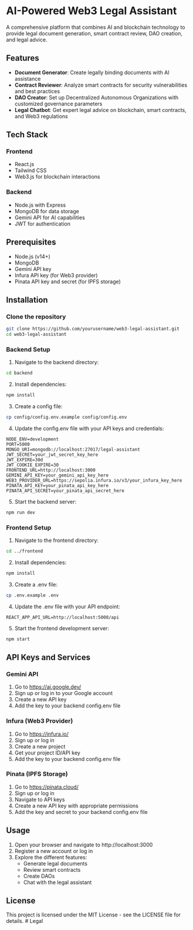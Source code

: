 # AI-Powered Web3 Legal Assistant

A comprehensive platform that combines AI and blockchain technology to provide legal document generation, smart contract review, DAO creation, and legal advice.

## Features

- **Document Generator**: Create legally binding documents with AI assistance
- **Contract Reviewer**: Analyze smart contracts for security vulnerabilities and best practices
- **DAO Creator**: Set up Decentralized Autonomous Organizations with customized governance parameters
- **Legal Chatbot**: Get expert legal advice on blockchain, smart contracts, and Web3 regulations

## Tech Stack

### Frontend
- React.js
- Tailwind CSS
- Web3.js for blockchain interactions

### Backend
- Node.js with Express
- MongoDB for data storage
- Gemini API for AI capabilities
- JWT for authentication

## Prerequisites

- Node.js (v14+)
- MongoDB
- Gemini API key
- Infura API key (for Web3 provider)
- Pinata API key and secret (for IPFS storage)

## Installation

### Clone the repository

```bash
git clone https://github.com/yourusername/web3-legal-assistant.git
cd web3-legal-assistant
```

### Backend Setup

1. Navigate to the backend directory:

```bash
cd backend
```

2. Install dependencies:

```bash
npm install
```

3. Create a config file:

```bash
cp config/config.env.example config/config.env
```

4. Update the config.env file with your API keys and credentials:

```
NODE_ENV=development
PORT=5000
MONGO_URI=mongodb://localhost:27017/legal-assistant
JWT_SECRET=your_jwt_secret_key_here
JWT_EXPIRE=30d
JWT_COOKIE_EXPIRE=30
FRONTEND_URL=http://localhost:3000
GEMINI_API_KEY=your_gemini_api_key_here
WEB3_PROVIDER_URL=https://sepolia.infura.io/v3/your_infura_key_here
PINATA_API_KEY=your_pinata_api_key_here
PINATA_API_SECRET=your_pinata_api_secret_here
```

5. Start the backend server:

```bash
npm run dev
```

### Frontend Setup

1. Navigate to the frontend directory:

```bash
cd ../frontend
```

2. Install dependencies:

```bash
npm install
```

3. Create a .env file:

```bash
cp .env.example .env
```

4. Update the .env file with your API endpoint:

```
REACT_APP_API_URL=http://localhost:5000/api
```

5. Start the frontend development server:

```bash
npm start
```

## API Keys and Services

### Gemini API
1. Go to https://ai.google.dev/
2. Sign up or log in to your Google account
3. Create a new API key
4. Add the key to your backend config.env file

### Infura (Web3 Provider)
1. Go to https://infura.io/
2. Sign up or log in
3. Create a new project
4. Get your project ID/API key
5. Add the key to your backend config.env file

### Pinata (IPFS Storage)
1. Go to https://pinata.cloud/
2. Sign up or log in
3. Navigate to API keys
4. Create a new API key with appropriate permissions
5. Add the key and secret to your backend config.env file

## Usage

1. Open your browser and navigate to http://localhost:3000
2. Register a new account or log in
3. Explore the different features:
   - Generate legal documents
   - Review smart contracts
   - Create DAOs
   - Chat with the legal assistant

## License

This project is licensed under the MIT License - see the LICENSE file for details. #   L e g a l  
 